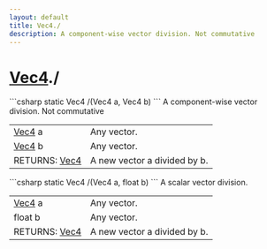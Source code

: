 ```yaml
---
layout: default
title: Vec4./
description: A component-wise vector division. Not commutative
---
```

# [Vec4]({{site.url}}/Pages/Reference/Vec4.html)./

<div class='signature' markdown='1'>
```csharp
static Vec4 /(Vec4 a, Vec4 b)
```
A component-wise vector division. Not commutative
</div>

|  |  |
|--|--|
|[Vec4]({{site.url}}/Pages/Reference/Vec4.html) a|Any vector.|
|[Vec4]({{site.url}}/Pages/Reference/Vec4.html) b|Any vector.|
|RETURNS: [Vec4]({{site.url}}/Pages/Reference/Vec4.html)|A new vector a divided by b.|

<div class='signature' markdown='1'>
```csharp
static Vec4 /(Vec4 a, float b)
```
A scalar vector division.
</div>

|  |  |
|--|--|
|[Vec4]({{site.url}}/Pages/Reference/Vec4.html) a|Any vector.|
|float b|Any vector.|
|RETURNS: [Vec4]({{site.url}}/Pages/Reference/Vec4.html)|A new vector a divided by b.|




